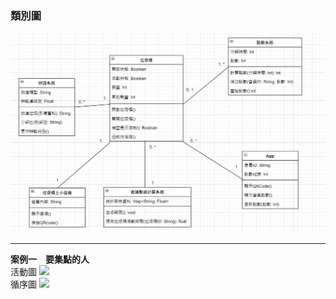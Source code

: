 ### 類別圖
![類別圖](./img/UML.jpg)
***
**案例一　要集點的人**  
活動圖
<img src = "https://github.com/user-attachments/assets/25f49d31-9c34-4f78-b3cd-e4ae2a5df939" width=30%>  
循序圖
<img src = "https://github.com/user-attachments/assets/a2061483-ac0a-474c-8944-b3910cdfebe4" width=30%>

